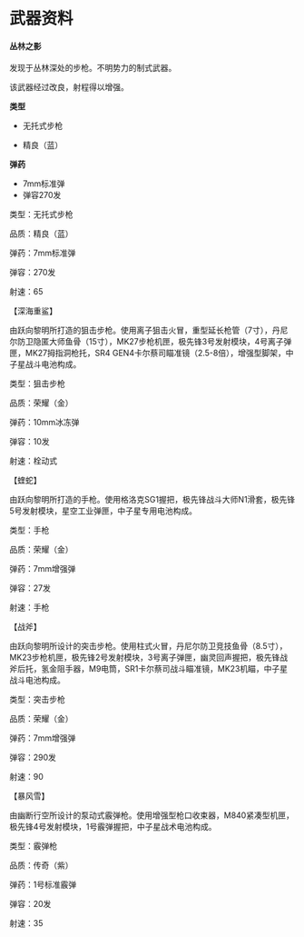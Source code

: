# 武器资料





#### 丛林之影



发现于丛林深处的步枪。不明势力的制式武器。

该武器经过改良，射程得以增强。



**类型**

- 无托式步枪

- 精良（蓝）



**弹药**

- 7mm标准弹
- 弹容270发



 

类型：无托式步枪

 

品质：精良（蓝）

 

弹药：7mm标准弹

 

弹容：270发

 

射速：65

 

 

 

【深海重鲨】

 

由跃向黎明所打造的狙击步枪。使用离子狙击火冒，重型延长枪管（7寸），丹尼尔防卫隐匿大师鱼骨（15寸），MK27步枪机匣，极先锋3号发射模块，4号离子弹匣，MK27拇指洞枪托，SR4 GEN4卡尔蔡司瞄准镜（2.5-8倍），增强型脚架，中子星战斗电池构成。

 

类型：狙击步枪

 

品质：荣耀（金）

 

弹药：10mm冰冻弹

 

弹容：10发

 

射速：栓动式

 

 

 

【蝰蛇】

 

由跃向黎明所打造的手枪。使用格洛克SG1握把，极先锋战斗大师N1滑套，极先锋5号发射模块，星空工业弹匣，中子星专用电池构成。

 

类型：手枪

 

品质：荣耀（金）

 

弹药：7mm增强弹

 

弹容：27发

 

射速：手枪

 

 

 

【战斧】

 

由跃向黎明所设计的突击步枪。使用柱式火冒，丹尼尔防卫竞技鱼骨（8.5寸），MK23步枪机匣，极先锋2号发射模块，3号离子弹匣，幽灵回声握把，极先锋战斧后托，氢金阻手器，M9电筒，SR1卡尔蔡司战斗瞄准镜，MK23机瞄，中子星战斗电池构成。

 

类型：突击步枪

 

品质：荣耀（金）

 

弹药：7mm增强弹

 

弹容：290发

 

射速：90

 

 

 

【暴风雪】

 

由幽断行空所设计的泵动式霰弹枪。使用增强型枪口收束器，M840紧凑型机匣，极先锋4号发射模块，1号霰弹握把，中子星战术电池构成。

 

类型：霰弹枪

 

品质：传奇（紫）

 

弹药：1号标准霰弹

 

弹容：20发

 

射速：35

 

 

 

 

 

 

 

 

 

 

 

 

 

 